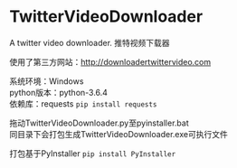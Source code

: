 # TwitterVideoDownloader
A twitter video downloader. 推特视频下载器

使用了第三方网站：http://downloadertwittervideo.com

系统环境：Windows\
python版本：python-3.6.4\
依赖库：requests `pip install requests`

拖动TwitterVideoDownloader.py至pyinstaller.bat\
同目录下会打包生成TwitterVideoDownloader.exe可执行文件

打包基于PyInstaller `pip install PyInstaller`
